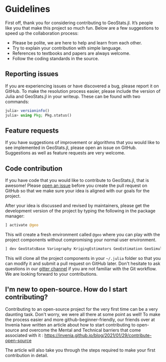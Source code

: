 # Guidelines

First off, thank you for considering contributing to GeoStats.jl.
It’s people like you that make this project so much fun.
Below are a few suggestions to speed up the collaboration process:

- Please be polite, we are here to help and learn from each other.
- Try to explain your contribution with simple language.
- References to textbooks and papers are always welcome.
- Follow the coding standards in the source.

## Reporting issues

If you are experiencing issues or have discovered a bug, please
report it on GitHub. To make the resolution process easier, please
include the version of Julia and GeoStats.jl in your writeup.
These can be found with two commands:

```julia
julia> versioninfo()
julia> using Pkg; Pkg.status()
```

## Feature requests

If you have suggestions of improvement or algorithms that you would like
to see implemented in GeoStats.jl, please open an issue on GitHub.
Suggestions as well as feature requests are very welcome.

## Code contribution

If you have code that you would like to contribute to GeoStats.jl,
that is awesome! Please [open an issue](https://github.com/JuliaEarth/GeoStats.jl/issues)
before you create the pull request on GitHub so that we make sure
your idea is aligned with our goals for the project.

After your idea is discussed and revised by maintainers, please get
the development version of the project by typing the following in
the package manager:

```julia
] activate @geo
```

This will create a fresh environment called `@geo` where you can
play with the project components without compromising your normal
user environment.

```julia
] dev GeoStatsBase Variography KrigingEstimators GeoEstimation GeoSimulation PointPatterns GeoStats
```

This will clone all the project components in your `~/.julia` folder so
that you can modify it and submit a pull request on GitHub later. Don't
hesitate to ask questions in our [gitter channel](https://gitter.im/JuliaEarth/GeoStats.jl)
if you are not familiar with the Git workflow. We are looking forward
to your contributions.

## I'm new to open-source. How do I start contributing?

Contributing to an open-source project for the very first time can be a very daunting task. Don't worry, we were all there at some point as well! To make the process easier and more github-beginner-friendly, our friends over at Invenia have written an article about how to start contributing to open-source and overcome the Mental and Technical barriers that come associated with it : https://invenia.github.io/blog/2021/01/29/contribute-open-source

The article will also take you through the steps required to make your first contribution in detail.


